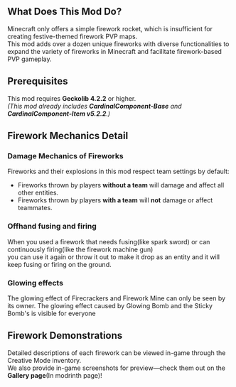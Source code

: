 ## What Does This Mod Do?
Minecraft only offers a simple firework rocket, which is insufficient for creating festive-themed firework PVP maps.  
This mod adds over a dozen unique fireworks with diverse functionalities to expand the variety of fireworks in Minecraft and facilitate firework-based PVP gameplay.

## Prerequisites
This mod requires **Geckolib 4.2.2** or higher.  
*(This mod already includes **CardinalComponent-Base** and **CardinalComponent-Item v5.2.2**.)*

## Firework Mechanics Detail
### Damage Mechanics of Fireworks
Fireworks and their explosions in this mod respect team settings by default:
- Fireworks thrown by players **without a team** will damage and affect all other entities.
- Fireworks thrown by players **with a team** will **not** damage or affect teammates.

### Offhand fusing and firing
When you used a firework that needs fusing(like spark sword) or can continuously firing(like the firework machine gun)\
you can use it again or throw it out to make it drop as an entity and it will keep fusing or firing on the ground.

### Glowing effects
The glowing effect of Firecrackers and Firework Mine can only be seen by its owner.
The glowing effect caused by Glowing Bomb and the Sticky Bomb's is visible for everyone

## Firework Demonstrations
Detailed descriptions of each firework can be viewed in-game through the Creative Mode inventory.  
We also provide in-game screenshots for preview—check them out on the **Gallery page**(In modrinth page)!